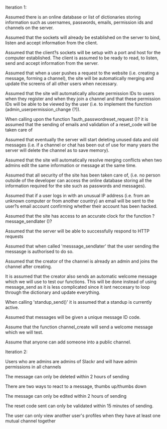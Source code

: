 Iteration 1:

Assumed there is an online database or list of dictionaries storing information such as usernames, passwords, emails, permission ids and channels on the server.

Assumed that the sockets will already be established on the server to bind, listen and accept information from the client.

Assumed that the client?s sockets will be setup with a port and host for the computer established. The client is assumed to be ready to read, to listen, send and accept information from the server. 

Assumed that when a user pushes a request to the website (i.e. creating a message, forming a channel), the site will be automatically merging and update the screens of all other users when necessary. 

Assumed that the site will automatically allocate permission IDs to users when they register and when they join a channel and that these permission IDs will be able to be viewed by the user (i.e. to implement the function (admin_userpermission_change (?)).

When calling upon the function ?auth_passwordreset_request ()? it is assumed that the sending of emails and validation of a reset_code will be taken care of

Assumed that eventually the server will start deleting unused data and old messages (i.e. if a channel or chat has been out of use for many years the server will delete the channel as to save memory).

Assumed that the site will automatically resolve merging conflicts when two admins edit the same information or message at the same time.

Assumed that all security of the site has been taken care of, (i.e. no person outside of the developer can access the online database storing all the information required for the site such as passwords and messages). 

Assumed that if a user logs in with an unusual IP address (i.e. from an unknown computer or from another country) an email will be sent to the user?s email account confirming whether their account has been hacked. 

Assumed that the site has access to an accurate clock for the function ?message_sendlater ()?

Assumed that the server will be able to successfully respond to HTTP requests 

Assumed that when called 'messsage_sendlater' that the user sending the messasge is authorised to do so.

Assumed that the creator of the channel is already an admin and joins the channel after creating. 

It is assumed that the creator also sends an automatic welcome message which we will use to test our functions. 
    This will be done instead of using message_send as it is less complicated since it isnt neccesary to loop through the dictionary and update everything. 

When calling 'standup_send()' it is assumed that a standup is currently active.

Assumed that messages will be given a unique message ID code.

Assume that the function channel_create will send a welcome message which we will test. 

Assume that anyone can add someone into a public channel. 

Iteration 2:

Users who are admins are admins of Slackr and will have admin permissions in all channels

The message can only be deleted within 2 hours of sending

There are two ways to react to a message, thumbs up/thumbs down 

The message can only be edited within 2 hours of sending

The reset code sent can only be validated within 15 minutes of sending.

The user can only view another user's profiles when they have at least one mutual channel together




